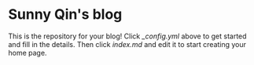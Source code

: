# Sunny Qin's blog

This is the repository for your blog! Click *_config.yml* above to get started and fill in the details. Then click *index.md* and edit it to start creating your home page.
